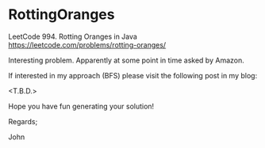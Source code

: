 # RottingOranges
LeetCode 994. Rotting Oranges in Java
https://leetcode.com/problems/rotting-oranges/

Interesting problem.
Apparently at some point in time asked by Amazon.

If interested in my approach (BFS) please visit the following post in my blog:

<T.B.D.>

Hope you have fun generating your solution!

Regards;

John
